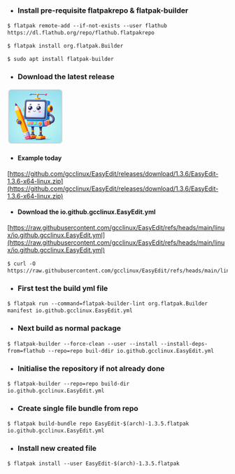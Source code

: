 - ### Install pre-requisite flatpakrepo & flatpak-builder
```
$ flatpak remote-add --if-not-exists --user flathub https://dl.flathub.org/repo/flathub.flatpakrepo
```
```
$ flatpak install org.flatpak.Builder
```
```
$ sudo apt install flatpak-builder
```

- ### Download the latest release
[![GitHub Project](https://raw.githubusercontent.com/gcclinux/EasyEdit/refs/heads/main/public/easyedit128.png "EasyEdit")](https://github.com/gcclinux/EasyEdit/releases)

- #### Example today
[https://github.com/gcclinux/EasyEdit/releases/download/1.3.6/EasyEdit-1.3.6-x64-linux.zip](https://github.com/gcclinux/EasyEdit/releases/download/1.3.6/EasyEdit-1.3.6-x64-linux.zip)

   
- #### Download the io.github.gcclinux.EasyEdit.yml
[https://raw.githubusercontent.com/gcclinux/EasyEdit/refs/heads/main/linux/io.github.gcclinux.EasyEdit.yml](https://raw.githubusercontent.com/gcclinux/EasyEdit/refs/heads/main/linux/io.github.gcclinux.EasyEdit.yml)      
   
```
$ curl -O https://raw.githubusercontent.com/gcclinux/EasyEdit/refs/heads/main/linux/io.github.gcclinux.EasyEdit.yml
```  

- ### First test the build yml file
```
$ flatpak run --command=flatpak-builder-lint org.flatpak.Builder manifest io.github.gcclinux.EasyEdit.yml
```
- ### Next build as normal package
```
$ flatpak-builder --force-clean --user --install --install-deps-from=flathub --repo=repo buil-ddir io.github.gcclinux.EasyEdit.yml
```
- ### Initialise the repository if not already done
```
$ flatpak-builder --repo=repo build-dir io.github.gcclinux.EasyEdit.yml
```

- ### Create single file bundle from repo
```
$ flatpak build-bundle repo EasyEdit-$(arch)-1.3.5.flatpak io.github.gcclinux.EasyEdit.yml
```

- ### Install new created file
```
$ flatpak install --user EasyEdit-$(arch)-1.3.5.flatpak
```